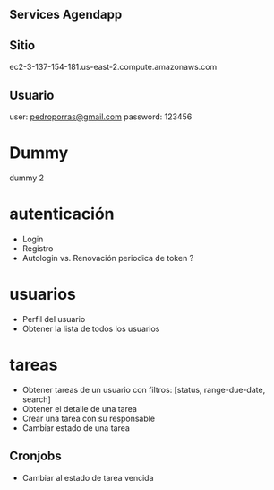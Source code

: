## Services Agendapp

## Sitio
ec2-3-137-154-181.us-east-2.compute.amazonaws.com

## Usuario

user: pedroporras@gmail.com
password: 123456

# Dummy

dummy 2

# autenticación
- Login
- Registro
- Autologin vs. Renovación periodica de token ?

# usuarios
- Perfil del usuario
- Obtener la lista de todos los usuarios

# tareas
- Obtener tareas de un usuario con filtros: 
[status, range-due-date, search]
- Obtener el detalle de una tarea
- Crear una tarea con su responsable
- Cambiar estado de una tarea

## Cronjobs
- Cambiar al estado de tarea vencida
